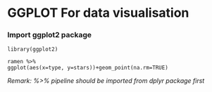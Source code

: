 # GGPLOT For data visualisation
### Import ggplot2 package
```
library(ggplot2)
```

```
ramen %>%
ggplot(aes(x=type, y=stars))+geom_point(na.rm=TRUE)

```
*Remark: %>% pipeline should be imported from dplyr package first*
